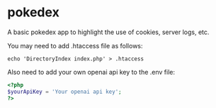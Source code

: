 # pokedex

A basic pokedex app to highlight the use of cookies, server logs, etc.

You may need to add .htaccess file as follows:

```shell
echo 'DirectoryIndex index.php' > .htaccess
```

Also need to add your own openai api key to the .env file:

```php
<?php
$yourApiKey = 'Your openai api key';
?>
```